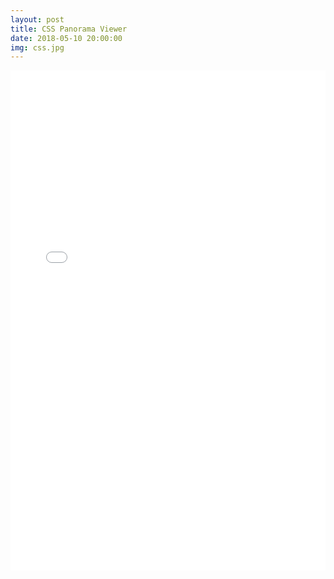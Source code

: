 ```yaml
---
layout: post
title: CSS Panorama Viewer 
date: 2018-05-10 20:00:00
img: css.jpg
---
```

<iframe width="100%" height="800" src="/project/codespitz/css/panorama.html" frameborder="0" allowfullscreen></iframe>
